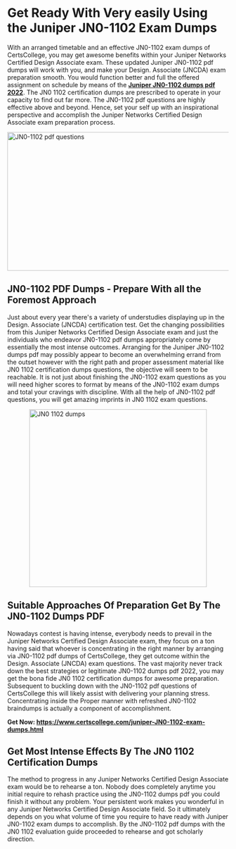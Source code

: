 <h1><strong>Get Ready With Very easily Using the Juniper JN0-1102 Exam Dumps&nbsp;</strong></h1>
<p><span style="font-weight: 400;">With an arranged timetable and an effective  JN0-1102 exam dumps of CertsCollege, you may get awesome benefits within your Juniper Networks Certified Design Associate exam. These updated Juniper JN0-1102 pdf dumps will work with you, and make your Design. Associate (JNCDA) exam preparation smooth. You would function better and full the offered assignment on schedule by means of the <strong><a href="https://www.certscollege.com/juniper-JN0-1102-exam-dumps.html">Juniper JN0-1102 dumps pdf 2022</a></strong>. The JN0 1102 certification dumps are prescribed to operate in your capacity to find out far more. The  JN0-1102 pdf questions are highly effective above and beyond. Hence, set your self up with an inspirational perspective and accomplish the Juniper Networks Certified Design Associate exam preparation process.&nbsp;</span></p>
<p><span style="font-weight: 400;"><img style="display: block; margin-left: auto; margin-right: auto;" src="https://i.ibb.co/CPDK3ps/Yellow-and-Blue-Initiative-Blog-Banner.png" alt="JN0-1102 pdf questions" width="559" height="315" /></span></p>
<h2><strong>JN0-1102 PDF Dumps - Prepare With all the Foremost Approach</strong></h2>
<p><span style="font-weight: 400;">Just about every year there's a variety of understudies displaying up in the Design. Associate (JNCDA) certification test. Get the changing possibilities from this Juniper Networks Certified Design Associate exam and just the individuals who endeavor JN0-1102 pdf dumps appropriately come by essentially the most intense outcomes. Arranging for the Juniper JN0-1102 dumps pdf may possibly appear to become an overwhelming errand from the outset however with the right path and proper assessment material like JN0 1102 certification dumps questions, the objective will seem to be reachable. It is not just about finishing the JN0-1102 exam questions as you will need higher scores to format by means of the JN0-1102 exam dumps and total your cravings with discipline. With all the help of JN0-1102 pdf questions, you will get amazing imprints in JN0 1102 exam questions.</span></p>
<p><span style="font-weight: 400;"><a href="https://tinyurl.com/3v7kfnab"><img style="display: block; margin-left: auto; margin-right: auto;" src="https://i.ibb.co/9tMrhdY/Teacher-Appreciation-Invitation.png" alt="JN0 1102 dumps " width="404" height="404" /></a></span></p>
<h2><strong>Suitable Approaches Of Preparation Get By The JN0-1102 Dumps PDF</strong></h2>
<p><span style="font-weight: 400;">Nowadays contest is having intense, everybody needs to prevail in the Juniper Networks Certified Design Associate exam, they focus on a ton having said that whoever is concentrating in the right manner by arranging via JN0-1102 pdf dumps of CertsCollege, they get outcome within the Design. Associate (JNCDA) exam questions. The vast majority never track down the best strategies or legitimate JN0-1102 dumps pdf 2022, you may get the bona fide JN0 1102 certification dumps for awesome preparation. Subsequent to buckling down with the  JN0-1102 pdf questions of CertsCollege this will likely assist with delivering your planning stress. Concentrating inside the Proper manner with refreshed JN0-1102 braindumps is actually a component of accomplishment.</span></p>
<p><span style="font-weight: 400;"><strong>Get Now: <a href="https://www.certscollege.com/juniper-JN0-1102-exam-dumps.html">https://www.certscollege.com/juniper-JN0-1102-exam-dumps.html</a></strong></span></p>
<h2><strong>Get Most Intense Effects By The JN0 1102 Certification Dumps</strong></h2>
<p><span style="font-weight: 400;">The method to progress in any Juniper Networks Certified Design Associate exam would be to rehearse a ton. Nobody does completely anytime you initial require to rehash practice using the JN0-1102 dumps pdf you could finish it without any problem. Your persistent work makes you wonderful in any Juniper Networks Certified Design Associate field. So it ultimately depends on you what volume of time you require to have ready with Juniper JN0-1102 exam dumps to accomplish. By the JN0-1102 pdf dumps with the JN0 1102 evaluation guide proceeded to rehearse and got scholarly direction.</span></p>
